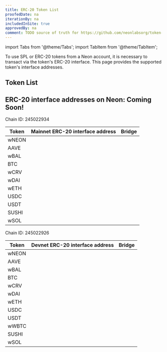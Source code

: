 ```yaml
---
title: ERC-20 Token List
proofedDate: na
iterationBy: na
includedInSite: true
approvedBy: na
comment: TODO source of truth for https://github.com/neonlabsorg/token-list/blob/17a7b46f5786f3ae05e68db927e6629ba397459e/tokenlist.json needs programmatic update from this page
---
```


import Tabs from '@theme/Tabs';
import TabItem from '@theme/TabItem';

To use SPL or ERC-20 tokens from a Neon account, it is necessary to transact via the token's ERC-20 interface. This page provides the supported token's interface addresses. 
<!-- When performing operations on tokens in the Neon EVM, it is important to know which token symbol or address can be used. Having a list of possible tokens available, you can easily navigate when choosing the token you need. -->


## Token List
<!-- This source of truth is not currently truthful
  For the most up-to-date list of tokens whose contracts are deployed in Neon EVM and are available, see the [neonlabsorg/token-list](https://github.com/neonlabsorg/token-list/) repository. -->

## ERC-20 interface addresses on Neon: Coming Soon!

<Tabs>
  <TabItem value="mainnet" label="Mainnet Beta" default>
Chain ID: 245022934

|Token|Mainnet ERC-20 interface address          |Bridge|
|-----|:-----------------------------------------|------|
|wNEON |||
|AAVE |||
|wBAL |||
|BTC|||
|wCRV |||
|wDAI |||
|wETH |||
|USDC |||
|USDT |||
|SUSHI|||
|wSOL |||
  </TabItem>
  <TabItem value="devnet" label="Devnet">
Chain ID: 245022926

|Token|Devnet ERC-20 interface address           |Bridge|
|-----|:-----------------------------------------|---|
|wNEON |||
|AAVE |||
|wBAL |||
|BTC |||
|wCRV |||
|wDAI |||
|wETH  |||
|USDC |||
|USDT |||
|wWBTC |||
|SUSHI|||
|wSOL ||| 
  </TabItem>

</Tabs>
